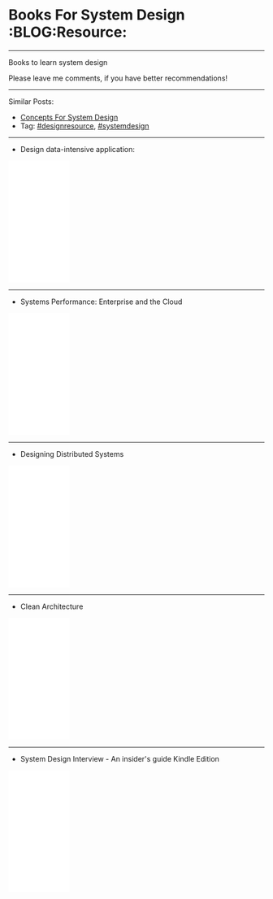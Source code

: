 # Books For System Design     :BLOG:Resource:


---

Books to learn system design  

Please leave me comments, if you have better recommendations!  

---

Similar Posts:  
-   [Concepts For System Design](https://code.dennyzhang.com/design-concept)
-   Tag: [#designresource](https://code.dennyzhang.com/tag/designresource), [#systemdesign](https://code.dennyzhang.com/tag/systemdesign)

---

-   Design data-intensive application:

<iframe style="width:120px;height:240px;" marginwidth="0" marginheight="0" scrolling="no" frameborder="0" src="//ws-na.amazon-adsystem.com/widgets/q?ServiceVersion=20070822&OneJS=1&Operation=GetAdHtml&MarketPlace=US&source=ac&ref=qf_sp_asin_til&ad_type=product_link&tracking_id=dennyzhang-20&marketplace=amazon&region=US&placement=1449373321&asins=1449373321&linkId=28472d46e3000d74b62b674f4b82a28d&show_border=false&link_opens_in_new_window=false&price_color=333333&title_color=0066c0&bg_color=ffffff">
</iframe>

---

-   Systems Performance: Enterprise and the Cloud

<iframe style="width:120px;height:240px;" marginwidth="0" marginheight="0" scrolling="no" frameborder="0" src="//ws-na.amazon-adsystem.com/widgets/q?ServiceVersion=20070822&OneJS=1&Operation=GetAdHtml&MarketPlace=US&source=ac&ref=qf_sp_asin_til&ad_type=product_link&tracking_id=dennyzhang-20&marketplace=amazon&region=US&placement=0133390098&asins=0133390098&linkId=ba134d1800766a2130b0a6e0f32d88c3&show_border=false&link_opens_in_new_window=false&price_color=333333&title_color=0066c0&bg_color=ffffff"></iframe>

---

-   Designing Distributed Systems

<iframe style="width:120px;height:240px;" marginwidth="0" marginheight="0" scrolling="no" frameborder="0" src="//ws-na.amazon-adsystem.com/widgets/q?ServiceVersion=20070822&OneJS=1&Operation=GetAdHtml&MarketPlace=US&source=ac&ref=qf_sp_asin_til&ad_type=product_link&tracking_id=dennyzhang-20&marketplace=amazon&region=US&placement=1491983647&asins=1491983647&linkId=2a8ea0ccf813a6ef54c0c44e16f87187&show_border=false&link_opens_in_new_window=false&price_color=333333&title_color=0066c0&bg_color=ffffff"></iframe>

---

-   Clean Architecture

<iframe style="width:120px;height:240px;" marginwidth="0" marginheight="0" scrolling="no" frameborder="0" src="//ws-na.amazon-adsystem.com/widgets/q?ServiceVersion=20070822&OneJS=1&Operation=GetAdHtml&MarketPlace=US&source=ac&ref=qf_sp_asin_til&ad_type=product_link&tracking_id=dennyzhang-20&marketplace=amazon&region=US&placement=0134494164&asins=0134494164&linkId=0b0e6b71debaa42b790ec56139a3a75d&show_border=false&link_opens_in_new_window=false&price_color=333333&title_color=0066c0&bg_color=ffffff"></iframe>

---

-   System Design Interview - An insider's guide Kindle Edition

<iframe style="width:120px;height:240px;" marginwidth="0" marginheight="0" scrolling="no" frameborder="0" src="//ws-na.amazon-adsystem.com/widgets/q?ServiceVersion=20070822&OneJS=1&Operation=GetAdHtml&MarketPlace=US&source=ac&ref=qf_sp_asin_til&ad_type=product_link&tracking_id=dennyzhang-20&marketplace=amazon&region=US&placement=B072HDQ338&asins=B072HDQ338&linkId=37e9c4519dd6ad26c91ea87350db0d36&show_border=false&link_opens_in_new_window=false&price_color=333333&title_color=0066c0&bg_color=ffffff"></iframe>